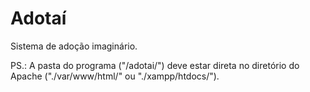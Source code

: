 # Adotaí
Sistema de adoção imaginário.

PS.: A pasta do programa ("/adotai/") deve estar direta no diretório do Apache ("./var/www/html/" ou "./xampp/htdocs/").
